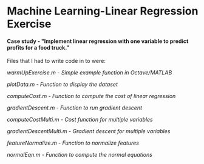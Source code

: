 # Machine Learning-Linear Regression Exercise

#### Case study - "Implement linear regression with one variable to predict profits for a food truck."

Files that I had to write code in to were:

<em> warmUpExercise.m <em> - Simple example function in Octave/MATLAB
  
plotData.m - Function to display the dataset

computeCost.m - Function to compute the cost of linear regression

gradientDescent.m - Function to run gradient descent

computeCostMulti.m - Cost function for multiple variables

gradientDescentMulti.m - Gradient descent for multiple variables

featureNormalize.m - Function to normalize features

normalEqn.m - Function to compute the normal equations


